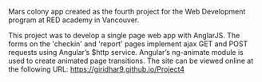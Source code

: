 Mars colony app created as the fourth project for the Web Development program at RED academy in Vancouver.

This project was to develop a single page web app with AnglarJS. The forms on the 'checkin' and 'report' pages implement ajax GET and POST requests using Angular’s $http service. Angular’s ng-animate module is used to create animated page transitions. The site can be viewed online at the following URL: https://giridhar9.github.io/Project4
